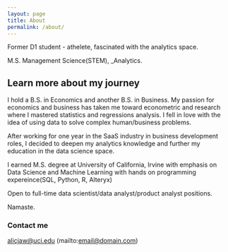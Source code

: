 ```yaml
---
layout: page
title: About
permalink: /about/
---
```


Former D1 student - athelete, fascinated with the analytics space.

M.S. Management Science(STEM), _Analytics.

## Learn more about my journey

I hold a B.S. in Economics and another B.S. in Business. My passion for economics and business has taken me toward econometric and research where I mastered statistics and regressions analysis. I fell in love with the idea of using data to solve complex human/business problems. 

After working for one year in the SaaS industry in business development roles, I decided to deepen my analytics knowledge and further my education in the data science space.

I earned M.S. degree at University of California, Irvine with emphasis on Data Science and Machine Learning with hands on programming expereince(SQL, Python, R, Alteryx) 

Open to full-time data scientist/data analyst/product analyst positions. 

Namaste.

### Contact me

alicjaw@uci.edu (mailto:email@domain.com)

